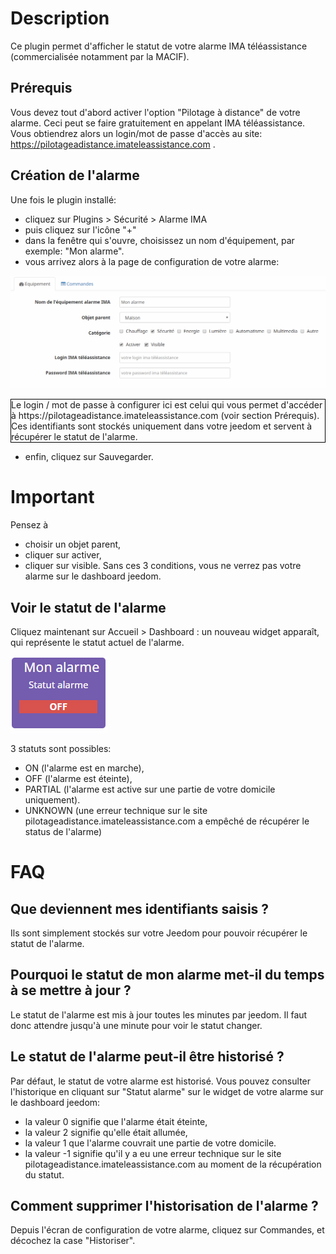 Description
===
Ce plugin permet d'afficher le statut de votre alarme IMA téléassistance (commercialisée notamment par la MACIF).


Prérequis
---
Vous devez tout d'abord activer l'option "Pilotage à distance" de votre alarme.
Ceci peut se faire gratuitement en appelant IMA téléassistance.
Vous obtiendrez alors un login/mot de passe d'accès au site: https://pilotageadistance.imateleassistance.com .

 
Création de l'alarme
---
Une fois le plugin installé:

- cliquez sur Plugins > Sécurité > Alarme IMA
- puis cliquez sur l'icône "+"
- dans la fenêtre qui s'ouvre, choisissez un nom d'équipement, par exemple: "Mon alarme".
- vous arrivez alors à la page de configuration de votre alarme:

![alt text](../images/doc.png "page de configuration du plugin")

<p style='border:1px solid black'> Le login / mot de passe à configurer ici est celui qui vous permet d'accéder à https://pilotageadistance.imateleassistance.com (voir section Prérequis). Ces identifiants sont stockés uniquement dans votre jeedom et servent à récupérer le statut de l'alarme. </p>

- enfin, cliquez sur Sauvegarder.

# Important
Pensez à
- choisir un objet parent,
- cliquer sur activer,
- cliquer sur visible.
Sans ces 3 conditions, vous ne verrez pas votre alarme sur le dashboard jeedom.


Voir le statut de l'alarme
---
Cliquez maintenant sur Accueil > Dashboard : un nouveau widget apparaît, qui représente le statut actuel de l'alarme.

![alt text](../images/widget.png "widget alarme IMA")

3 statuts sont possibles:
- ON (l'alarme est en marche), 
- OFF (l'alarme est éteinte), 
- PARTIAL (l'alarme est active sur une partie de votre domicile uniquement).
- UNKNOWN (une erreur technique sur le site pilotageadistance.imateleassistance.com a empêché de récupérer le status de l'alarme)


FAQ
===
Que deviennent mes identifiants saisis ?
---
Ils sont simplement stockés sur votre Jeedom pour pouvoir récupérer le statut de l'alarme.

Pourquoi le statut de mon alarme met-il du temps à se mettre à jour ?
---
Le statut de l'alarme est mis à jour toutes les minutes par jeedom. Il faut donc attendre jusqu'à une minute pour voir le statut changer.

Le statut de l'alarme peut-il être historisé ?
---
Par défaut, le statut de votre alarme est historisé. Vous pouvez consulter l'historique en cliquant sur "Statut alarme" sur le widget de votre alarme sur le dashboard jeedom:
  * la valeur 0 signifie que l'alarme était éteinte,
  * la valeur 2 signifie qu'elle était allumée,
  * la valeur 1 que l'alarme couvrait une partie de votre domicile.
  * la valeur -1 signifie qu'il y a eu une erreur technique sur le site pilotageadistance.imateleassistance.com au moment de la récupération du statut.

Comment supprimer l'historisation de l'alarme ?
---
Depuis l'écran de configuration de votre alarme, cliquez sur Commandes, et décochez la case "Historiser".


